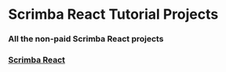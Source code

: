 # Scrimba React Tutorial Projects

### All the non-paid Scrimba React projects

### [Scrimba React](https://scrimba.com/learn/learnreact)
